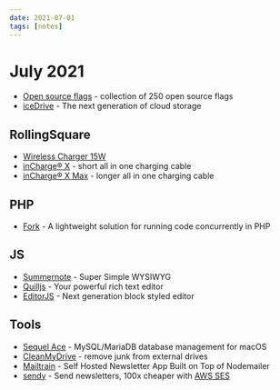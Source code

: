 ```yaml
---
date: 2021-07-01
tags: [notes]
---
```


# July 2021

* [Open source flags](https://flagpack.xyz/) - collection of 250 open source flags
* [iceDrive](https://icedrive.net/) - The next generation of cloud storage

## RollingSquare

* [Wireless Charger 15W](https://rollingsquare.com/collections/wireless/products/wireless-charger-15w)
* [inCharge® X](https://rollingsquare.com/products/incharge-x) - short all in one charging cable
* [inCharge® X Max](https://rollingsquare.com/products/incharge-x-max) - longer all in one charging cable

## PHP

* [Fork](https://github.com/spatie/fork) - A lightweight solution for running code concurrently in PHP

## JS

* [Summernote](https://summernote.org/) - Super Simple WYSIWYG
* [Quilljs](https://quilljs.com/) - Your powerful rich text editor
* [EditorJS](https://editorjs.io/) - Next generation block styled editor

## Tools

* [Sequel Ace](https://github.com/Sequel-Ace/Sequel-Ace) - MySQL/MariaDB database management for macOS
* [CleanMyDrive](https://macpaw.com/cleanmydrive) - remove junk from external drives
* [Mailtrain](https://mailtrain.org/) - Self Hosted Newsletter App Built on Top of Nodemailer
* [sendy](https://sendy.co/) - Send newsletters, 100x cheaper with [AWS SES](https://aws.amazon.com/ses/)


